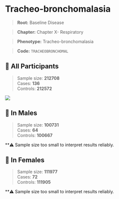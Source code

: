 # Tracheo-bronchomalasia

> **Root:** Baseline Disease  

> **Chapter:** Chapter X- Respiratory  

> **Phenotype:** Tracheo-bronchomalasia  

> **Code:** `TRACHEOBRONCHOMAL`

## 🧪 All Participants  
> Sample size: **212708**  
> Cases: **136**  
> Controls: **212572**
<img src="/Disease/Figures/ALL/Incidence/TRACHEOBRONCHOMAL.png"/>
<CsvTable src="/public/Disease/Data/ALL/Incidence/COX_TRACHEOBRONCHOMAL.csv" label="🔍 View full results" />

## 👨 In Males  
> Sample size: **100731**  
> Cases: **64**  
> Controls: **100667**

**⚠️ Sample size too small to interpret results reliably.


## 👩 In Females  
> Sample size: **111977**  
> Cases: **72**  
> Controls: **111905**

**⚠️ Sample size too small to interpret results reliably.

